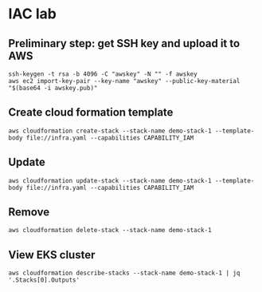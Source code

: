 # IAC lab

## Preliminary step: get SSH key and upload it to AWS
```
ssh-keygen -t rsa -b 4096 -C "awskey" -N "" -f awskey
aws ec2 import-key-pair --key-name "awskey" --public-key-material "$(base64 -i awskey.pub)"

```

## Create cloud formation template
```
aws cloudformation create-stack --stack-name demo-stack-1 --template-body file://infra.yaml --capabilities CAPABILITY_IAM
```

## Update
```
aws cloudformation update-stack --stack-name demo-stack-1 --template-body file://infra.yaml --capabilities CAPABILITY_IAM
```

## Remove
```
aws cloudformation delete-stack --stack-name demo-stack-1
```

## View EKS cluster
```
aws cloudformation describe-stacks --stack-name demo-stack-1 | jq '.Stacks[0].Outputs'
```
